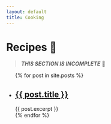 ```yaml
---
layout: default
title: Cooking
---
```


# Recipes 🥘

> ***THIS SECTION IS INCOMPLETE***  🚧

<ul>
  {% for post in site.posts %}
    <li>
      <h2><a href="{{ post.url }}">{{ post.title }}</a></h2>
      {{ post.excerpt }}
    </li>
  {% endfor %}
</ul>